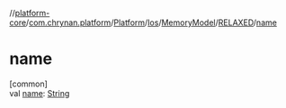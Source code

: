 //[platform-core](../../../../../../index.md)/[com.chrynan.platform](../../../../index.md)/[Platform](../../../index.md)/[Ios](../../index.md)/[MemoryModel](../index.md)/[RELAXED](index.md)/[name](name.md)

# name

[common]\
val [name](name.md): [String](https://kotlinlang.org/api/latest/jvm/stdlib/kotlin/-string/index.html)
